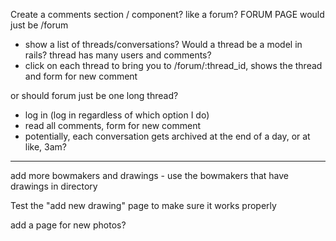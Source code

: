 Create a comments section / component? like a forum?
FORUM PAGE would just be /forum
- show a list of threads/conversations? Would a thread be a model in rails? thread has many users and comments?
- click on each thread to bring you to /forum/:thread_id, shows the thread and form for new comment

or should forum just be one long thread?
- log in (log in regardless of which option I do)
- read all comments, form for new comment
- potentially, each conversation gets archived at the end of a day, or at like, 3am?

---
add more bowmakers and drawings - use the bowmakers that have drawings in directory

Test the "add new drawing" page to make sure it works properly


add a page for new photos?
